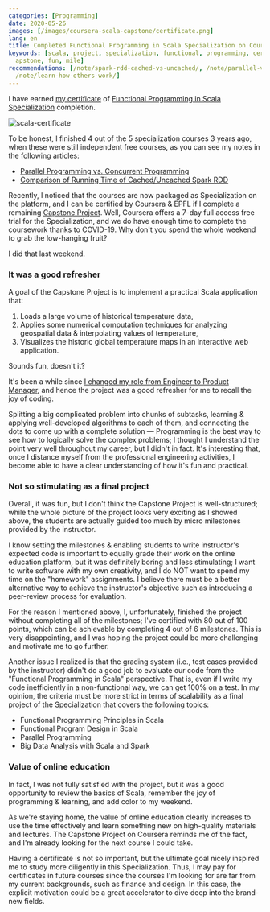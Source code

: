 ```yaml
---
categories: [Programming]
date: 2020-05-26
images: [/images/coursera-scala-capstone/certificate.png]
lang: en
title: Completed Functional Programming in Scala Specialization on Coursera, Finally
keywords: [scala, project, specialization, functional, programming, certificate, stones,
  apstone, fun, mile]
recommendations: [/note/spark-rdd-cached-vs-uncached/, /note/parallel-vs-concurrent/,
  /note/learn-how-others-work/]
---
```


I have earned [my certificate](https://www.coursera.org/account/accomplishments/specialization/5QEQVEUCDFSJ) of [Functional Programming in Scala Specialization](https://www.coursera.org/specializations/scala) completion.

![scala-certificate](/images/coursera-scala-capstone/certificate.png)

To be honest, I finished 4 out of the 5 specialization courses 3 years ago, when these were still independent free courses, as you can see my notes in the following articles:

- [Parallel Programming vs. Concurrent Programming](/note/parallel-vs-concurrent/)
- [Comparison of Running Time of Cached/Uncached Spark RDD](/note/spark-rdd-cached-vs-uncached/)

Recently, I noticed that the courses are now packaged as Specialization on the platform, and I can be certified by Coursera & EPFL if I complete a remaining [Capstone Project](https://www.coursera.org/learn/scala-capstone). Well, Coursera offers a 7-day full access free trial for the Specialization, and we do have enough time to complete the coursework thanks to COVID-19. Why don't you spend the whole weekend to grab the low-hanging fruit? 

I did that last weekend.

### It was a good refresher

A goal of the Capstone Project is to implement a practical Scala application that:

1. Loads a large volume of historical temperature data,
2. Applies some numerical computation techniques for analyzing geospatial data & interpolating values of temperature,
3. Visualizes the historic global temperature maps in an interactive web application.

Sounds fun, doesn't it?

It's been a while since [I changed my role from Engineer to Product Manager](/note/becoming-a-product-manager/), and hence the project was a good refresher for me to recall the joy of coding.

Splitting a big complicated problem into chunks of subtasks, learning & applying well-developed algorithms to each of them, and connecting the dots to come up with a complete solution &mdash; Programming is the best way to see how to logically solve the complex problems; I thought I understand the point very well throughout my career, but I didn't in fact. It's interesting that, once I distance myself from the professional engineering activities, I become able to have a clear understanding of how it's fun and practical.

### Not so stimulating as a final project

Overall, it was fun, but I don't think the Capstone Project is well-structured; while the whole picture of the project looks very exciting as I showed above, the students are actually guided too much by micro milestones provided by the instructor.

I know setting the milestones & enabling students to write instructor's expected code is important to equally grade their work on the online education platform, but it was definitely boring and less stimulating; I want to write software with my own creativity, and I do NOT want to spend my time on the "homework" assignments. I believe there must be a better alternative way to achieve the instructor's objective such as introducing a peer-review process for evaluation.

For the reason I mentioned above, I, unfortunately, finished the project without completing all of the milestones; I've certified with 80 out of 100 points, which can be achievable by completing 4 out of 6 milestones. This is very disappointing, and I was hoping the project could be more challenging and motivate me to go further.

Another issue I realized is that the grading system (i.e., test cases provided by the instructor) didn't do a good job to evaluate our code from the "Functional Programming in Scala" perspective. That is, even if I write my code inefficiently in a non-functional way, we can get 100% on a test. In my opinion, the criteria must be more strict in terms of scalability as a final project of the Specialization that covers the following topics:

- Functional Programming Principles in Scala
- Functional Program Design in Scala
- Parallel Programming
- Big Data Analysis with Scala and Spark

### Value of online education

In fact, I was not fully satisfied with the project, but it was a good opportunity to review the basics of Scala, remember the joy of programming & learning, and add color to my weekend. 

As we're staying home, the value of online education clearly increases to use the time effectively and learn something new on high-quality materials and lectures. The Capstone Project on Coursera reminds me of the fact, and I'm already looking for the next course I could take. 

Having a certificate is not so important, but the ultimate goal nicely inspired me to study more diligently in this Specialization. Thus, I may pay for certificates in future courses since the courses I'm looking for are far from my current backgrounds, such as finance and design. In this case, the explicit motivation could be a great accelerator to dive deep into the brand-new fields.